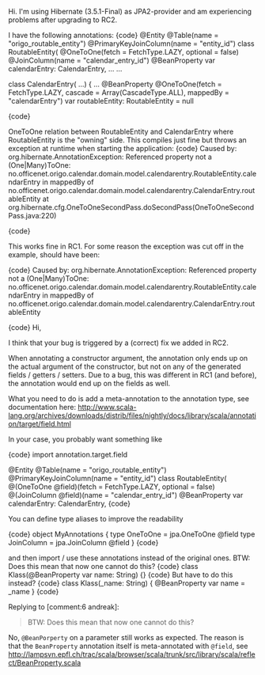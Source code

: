 Hi.
I'm using Hibernate (3.5.1-Final) as JPA2-provider and am experiencing problems after upgrading to RC2.

I have the following annotations:
{code}
@Entity
@Table(name = "origo_routable_entity")
@PrimaryKeyJoinColumn(name = "entity_id")
class RoutableEntity(
	@OneToOne(fetch = FetchType.LAZY, optional = false)
	@JoinColumn(name = "calendar_entry_id")
	@BeanProperty
	var calendarEntry: CalendarEntry,
...
...

class CalendarEntry(
...) {
...
	@BeanProperty
	@OneToOne(fetch = FetchType.LAZY, cascade = Array(CascadeType.ALL), mappedBy = "calendarEntry")
	var routableEntity: RoutableEntity = null

{code}

OneToOne relation between RoutableEntity and CalendarEntry where RoutableEntity is the "owning" side. This compiles just fine but throws an exception at runtime when starting the application:
{code}
Caused by: org.hibernate.AnnotationException: Referenced property not a (One|Many)ToOne: no.officenet.origo.calendar.domain.model.calendarentry.RoutableEntity.calendarEntry in mappedBy of no.officenet.origo.calendar.domain.model.calendarentry.CalendarEntry.routableEntity
        at org.hibernate.cfg.OneToOneSecondPass.doSecondPass(OneToOneSecondPass.java:220)

{code}

This works fine in RC1.
For some reason the exception was cut off in the example, should have been:

{code}
Caused by: org.hibernate.AnnotationException: Referenced property not a (One|Many)ToOne: no.officenet.origo.calendar.domain.model.calendarentry.RoutableEntity.calendarEntry in mappedBy of no.officenet.origo.calendar.domain.model.calendarentry.CalendarEntry.routableEntity

{code}
Hi,

I think that your bug is triggered by a (correct) fix we added in RC2.

When annotating a constructor argument, the annotation only ends up on the actual argument of the constructor, but not on any of the generated fields / getters / setters. Due to a bug, this was different in RC1 (and before), the annotation would end up on the fields as well.

What you need to do is add a meta-annotation to the annotation type, see documentation here: http://www.scala-lang.org/archives/downloads/distrib/files/nightly/docs/library/scala/annotation/target/field.html

In your case, you probably want something like

{code}
import annotation.target.field

@Entity
@Table(name = "origo_routable_entity")
@PrimaryKeyJoinColumn(name = "entity_id")
class RoutableEntity(
	@(OneToOne @field)(fetch = FetchType.LAZY, optional = false)
	@(JoinColumn @field)(name = "calendar_entry_id")
	@BeanProperty
	var calendarEntry: CalendarEntry,
{code}

You can define type aliases to improve the readability

{code}
object MyAnnotations {
  type OneToOne = jpa.OneToOne @field
  type JoinColumn = jpa.JoinColumn @field
}
{code}

and then import / use these annotations instead of the original ones.
BTW: Does this mean that now one cannot do this?
{code}
class Klass(@BeanProperty var name: String) {}
{code}
But have to do this instead?
{code}
class Klass(_name: String) {
@BeanProperty var name = _name
}
{code}

Replying to [comment:6 andreak]:
> BTW: Does this mean that now one cannot do this?

No, `@BeanPorperty` on a parameter still works as expected. The reason is that the `BeanProperty` annotation itself is meta-annotated with `@field`, see http://lampsvn.epfl.ch/trac/scala/browser/scala/trunk/src/library/scala/reflect/BeanProperty.scala

